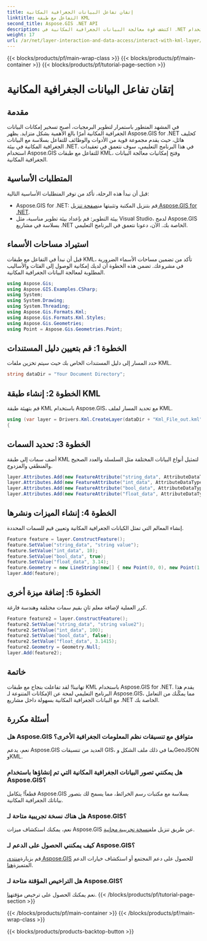 ```yaml
---
title: إتقان تفاعل البيانات الجغرافية المكانية
linktitle: التفاعل مع طبقة KML
second_title: Aspose.GIS .NET API
description: اكتشف قوة معالجة البيانات الجغرافية المكانية في .NET باستخدام Aspose.GIS. دليل خطوة بخطوة للتفاعل مع طبقات KML. تحميل النسخة التجريبية المجانية من الآن!
weight: 17
url: /ar/net/layer-interaction-and-data-access/interact-with-kml-layer/
---
```


{{< blocks/products/pf/main-wrap-class >}}
{{< blocks/products/pf/main-container >}}
{{< blocks/products/pf/tutorial-page-section >}}

# إتقان تفاعل البيانات الجغرافية المكانية

## مقدمة
في المشهد المتطور باستمرار لتطوير البرمجيات، أصبح تسخير إمكانات البيانات الجغرافية المكانية أمرًا بالغ الأهمية بشكل متزايد. يظهر Aspose.GIS for .NET كحليف هائل، حيث يقدم مجموعة قوية من الأدوات والوظائف للتفاعل بسلاسة مع البيانات الجغرافية المكانية في بيئة .NET. في هذا البرنامج التعليمي، سوف نتعمق في تعقيدات استخدام Aspose.GIS للتفاعل مع طبقات KML، وفتح إمكانيات معالجة البيانات الجغرافية المكانية.
## المتطلبات الأساسية
قبل أن نبدأ هذه الرحلة، تأكد من توفر المتطلبات الأساسية التالية:
-  Aspose.GIS for .NET: قم بتنزيل المكتبة وتثبيتها من[صفحة تنزيل Aspose.GIS for .NET](https://releases.aspose.com/gis/net/).
- بيئة التطوير: قم بإعداد بيئة تطوير مناسبة، مثل Visual Studio، لدمج Aspose.GIS بسلاسة في مشاريع .NET الخاصة بك.
الآن، دعونا نتعمق في البرنامج التعليمي.
## استيراد مساحات الأسماء
قبل أن نبدأ في التفاعل مع طبقات KML، تأكد من تضمين مساحات الأسماء الضرورية في مشروعك. تضمن هذه الخطوة أن لديك إمكانية الوصول إلى الفئات والأساليب المطلوبة لمعالجة البيانات الجغرافية المكانية.
```csharp
using Aspose.Gis;
using Aspose.GIS.Examples.CSharp;
using System;
using System.Drawing;
using System.Threading;
using Aspose.Gis.Formats.Kml;
using Aspose.Gis.Formats.Kml.Styles;
using Aspose.Gis.Geometries;
using Point = Aspose.Gis.Geometries.Point;
```
## الخطوة 1: قم بتعيين دليل المستندات
حدد المسار إلى دليل المستندات الخاص بك حيث سيتم تخزين ملفات KML.
```csharp
string dataDir = "Your Document Directory";
```
## الخطوة 2: إنشاء طبقة KML
قم بتهيئة طبقة KML باستخدام Aspose.GIS، مع تحديد المسار لملف KML.
```csharp
using (var layer = Drivers.Kml.CreateLayer(dataDir + "Kml_File_out.kml"))
{
```
## الخطوة 3: تحديد السمات
أضف سمات إلى طبقة KML لتمثيل أنواع البيانات المختلفة مثل السلسلة والعدد الصحيح والمنطقي والمزدوج.
```csharp
layer.Attributes.Add(new FeatureAttribute("string_data", AttributeDataType.String));
layer.Attributes.Add(new FeatureAttribute("int_data", AttributeDataType.Integer));
layer.Attributes.Add(new FeatureAttribute("bool_data", AttributeDataType.Boolean));
layer.Attributes.Add(new FeatureAttribute("float_data", AttributeDataType.Double));
```
## الخطوة 4: إنشاء الميزات ونشرها
إنشاء المعالم التي تمثل الكيانات الجغرافية المكانية وتعيين قيم للسمات المحددة.
```csharp
Feature feature = layer.ConstructFeature();
feature.SetValue("string_data", "string value");
feature.SetValue("int_data", 10);
feature.SetValue("bool_data", true);
feature.SetValue("float_data", 3.14);
feature.Geometry = new LineString(new[] { new Point(0, 0), new Point(1, 1) });
layer.Add(feature);
```
## الخطوة 5: إضافة ميزة أخرى
كرر العملية لإضافة معلم ثانٍ بقيم سمات مختلفة وهندسة فارغة.
```csharp
Feature feature2 = layer.ConstructFeature();
feature2.SetValue("string_data", "string value2");
feature2.SetValue("int_data", 100);
feature2.SetValue("bool_data", false);
feature2.SetValue("float_data", 3.1415);
feature2.Geometry = Geometry.Null;
layer.Add(feature2);
```
## خاتمة
تهانينا! لقد تفاعلت بنجاح مع طبقات KML باستخدام Aspose.GIS for .NET. يقدم هذا البرنامج التعليمي لمحة عن الإمكانات المتنوعة لـ Aspose.GIS، مما يمكّنك من التعامل مع البيانات الجغرافية المكانية بسهولة داخل مشاريع .NET الخاصة بك.
## أسئلة مكررة
### هل Aspose.GIS متوافق مع تنسيقات نظم المعلومات الجغرافية الأخرى؟
نعم، يدعم Aspose.GIS العديد من تنسيقات GIS، بما في ذلك ملف الشكل وGeoJSON وKML.
### هل يمكنني تصور البيانات الجغرافية المكانية التي تم إنشاؤها باستخدام Aspose.GIS؟
قطعاً! يتكامل Aspose.GIS بسلاسة مع مكتبات رسم الخرائط، مما يسمح لك بتصور بياناتك الجغرافية المكانية.
### هل هناك نسخة تجريبية متاحة لـ Aspose.GIS؟
 نعم، يمكنك استكشاف ميزات Aspose.GIS عن طريق تنزيل ملف[نسخة تجريبية مجانية](https://releases.aspose.com/).
### كيف يمكنني الحصول على الدعم لـ Aspose.GIS؟
 قم بزيارة[منتدى Aspose.GIS](https://forum.aspose.com/c/gis/33) للحصول على دعم المجتمع أو استكشاف خيارات الدعم المتميزة[هنا](https://purchase.aspose.com/buy).
### هل التراخيص المؤقتة متاحة لـ Aspose.GIS؟
 نعم يمكنك الحصول على ترخيص مؤقت[هنا](https://purchase.aspose.com/temporary-license/).
{{< /blocks/products/pf/tutorial-page-section >}}

{{< /blocks/products/pf/main-container >}}
{{< /blocks/products/pf/main-wrap-class >}}

{{< blocks/products/products-backtop-button >}}
